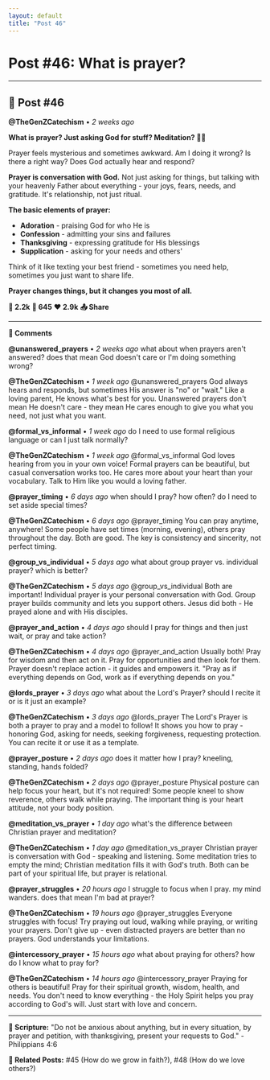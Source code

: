 ```yaml
---
layout: default
title: "Post 46"
---
```

# Post #46: What is prayer?

---

## 📱 Post #46

**@TheGenZCatechism** • *2 weeks ago*

**What is prayer? Just asking God for stuff? Meditation? 🙏✨**

Prayer feels mysterious and sometimes awkward. Am I doing it wrong? Is there a right way? Does God actually hear and respond?

**Prayer is conversation with God.** Not just asking for things, but talking with your heavenly Father about everything - your joys, fears, needs, and gratitude. It's relationship, not just ritual.

**The basic elements of prayer:**
- **Adoration** - praising God for who He is
- **Confession** - admitting your sins and failures  
- **Thanksgiving** - expressing gratitude for His blessings
- **Supplication** - asking for your needs and others'

Think of it like texting your best friend - sometimes you need help, sometimes you just want to share life.

**Prayer changes things, but it changes you most of all.**

**💭 2.2k** **🔄 645** **❤️ 2.9k** **📤 Share**

---

**💬 Comments**

**@unanswered_prayers** • *2 weeks ago*
what about when prayers aren't answered? does that mean God doesn't care or I'm doing something wrong?

**@TheGenZCatechism** • *1 week ago*
@unanswered_prayers God always hears and responds, but sometimes His answer is "no" or "wait." Like a loving parent, He knows what's best for you. Unanswered prayers don't mean He doesn't care - they mean He cares enough to give you what you need, not just what you want.

**@formal_vs_informal** • *1 week ago*
do I need to use formal religious language or can I just talk normally?

**@TheGenZCatechism** • *1 week ago*
@formal_vs_informal God loves hearing from you in your own voice! Formal prayers can be beautiful, but casual conversation works too. He cares more about your heart than your vocabulary. Talk to Him like you would a loving father.

**@prayer_timing** • *6 days ago*
when should I pray? how often? do I need to set aside special times?

**@TheGenZCatechism** • *6 days ago*
@prayer_timing You can pray anytime, anywhere! Some people have set times (morning, evening), others pray throughout the day. Both are good. The key is consistency and sincerity, not perfect timing.

**@group_vs_individual** • *5 days ago*
what about group prayer vs. individual prayer? which is better?

**@TheGenZCatechism** • *5 days ago*
@group_vs_individual Both are important! Individual prayer is your personal conversation with God. Group prayer builds community and lets you support others. Jesus did both - He prayed alone and with His disciples.

**@prayer_and_action** • *4 days ago*
should I pray for things and then just wait, or pray and take action?

**@TheGenZCatechism** • *4 days ago*
@prayer_and_action Usually both! Pray for wisdom and then act on it. Pray for opportunities and then look for them. Prayer doesn't replace action - it guides and empowers it. "Pray as if everything depends on God, work as if everything depends on you."

**@lords_prayer** • *3 days ago*
what about the Lord's Prayer? should I recite it or is it just an example?

**@TheGenZCatechism** • *3 days ago*
@lords_prayer The Lord's Prayer is both a prayer to pray and a model to follow! It shows you how to pray - honoring God, asking for needs, seeking forgiveness, requesting protection. You can recite it or use it as a template.

**@prayer_posture** • *2 days ago*
does it matter how I pray? kneeling, standing, hands folded?

**@TheGenZCatechism** • *2 days ago*
@prayer_posture Physical posture can help focus your heart, but it's not required! Some people kneel to show reverence, others walk while praying. The important thing is your heart attitude, not your body position.

**@meditation_vs_prayer** • *1 day ago*
what's the difference between Christian prayer and meditation?

**@TheGenZCatechism** • *1 day ago*
@meditation_vs_prayer Christian prayer is conversation with God - speaking and listening. Some meditation tries to empty the mind; Christian meditation fills it with God's truth. Both can be part of your spiritual life, but prayer is relational.

**@prayer_struggles** • *20 hours ago*
I struggle to focus when I pray. my mind wanders. does that mean I'm bad at prayer?

**@TheGenZCatechism** • *19 hours ago*
@prayer_struggles Everyone struggles with focus! Try praying out loud, walking while praying, or writing your prayers. Don't give up - even distracted prayers are better than no prayers. God understands your limitations.

**@intercessory_prayer** • *15 hours ago*
what about praying for others? how do I know what to pray for?

**@TheGenZCatechism** • *14 hours ago*
@intercessory_prayer Praying for others is beautiful! Pray for their spiritual growth, wisdom, health, and needs. You don't need to know everything - the Holy Spirit helps you pray according to God's will. Just start with love and concern.

---

**📖 Scripture:** "Do not be anxious about anything, but in every situation, by prayer and petition, with thanksgiving, present your requests to God." - Philippians 4:6

**🔗 Related Posts:** #45 (How do we grow in faith?), #48 (How do we love others?) 
